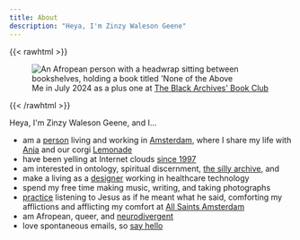 ```yaml
---
title: About
description: "Heya, I'm Zinzy Waleson Geene"
---
```


{{< rawhtml >}}

<figure>
<img src="/img/zinzy-at-tbab.jpg" alt="An Afropean person with a headwrap sitting between bookshelves, holding a book titled 'None of the Above">
<figcaption>Me in July 2024 as a plus one at <a href="https://www.theblackarchives.nl/tbabookclub.html?lang=en" target="_blank">The Black Archives' Book Club</a></figcaption>
</figure>

{{< /rawhtml >}}

Heya, I'm Zinzy Waleson Geene, and I...

- am a [person](/biography) living and working in [Amsterdam](/amsterdam), where I share my life with [Anja](https://anjawaleson.notion.site/Anja-Waleson-0182c8df804b4b12ab6e70b5b5795a55) and our corgi [Lemonade](/2024-08-11-15-21-22/)
- have been yelling at Internet clouds [since 1997](/museum)
- am interested in ontology, spiritual discernment, [the silly archive](https://www.trikster.net/1/halberstam/1.html), and
- make a living as a [designer](/work) working in healthcare technology
- spend my free time making music, writing, and taking photographs
- [practice](/praxis) listening to Jesus as if he meant what he said, comforting my afflictions and afflicting my comfort at [All Saints Amsterdam](https://allsaintsamsterdam.church/)
- am Afropean, queer, and [neurodivergent](/im-neurodivergent)
- love spontaneous emails, so [say hello](/hello)
